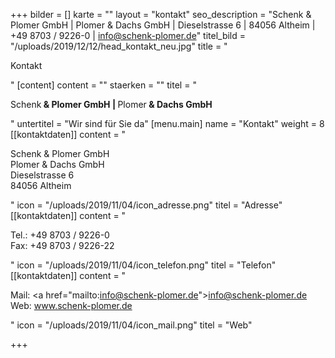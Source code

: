 +++
bilder = []
karte = ""
layout = "kontakt"
seo_description = "Schenk & Plomer GmbH | Plomer & Dachs GmbH | Dieselstrasse 6 | 84056 Altheim | +49 8703 / 9226-0 | info@schenk-plomer.de"
titel_bild = "/uploads/2019/12/12/head_kontakt_neu.jpg"
title = "<p>Kontakt</p>"
[content]
content = ""
staerken = ""
titel = "<p>Schenk<strong> &amp; Plomer GmbH   |  </strong>Plomer<strong> &amp; Dachs GmbH</strong></p>"
untertitel = "Wir sind für Sie da"
[menu.main]
name = "Kontakt"
weight = 8
[[kontaktdaten]]
content = "<p>Schenk & Plomer GmbH <br/>Plomer & Dachs GmbH <br/>Dieselstrasse 6  <br/>84056 Altheim</p>"
icon = "/uploads/2019/11/04/icon_adresse.png"
titel = "Adresse"
[[kontaktdaten]]
content = "<p>Tel.: +49 8703 / 9226-0  <br/>Fax: +49 8703 / 9226-22</p>"
icon = "/uploads/2019/11/04/icon_telefon.png"
titel = "Telefon"
[[kontaktdaten]]
content = "<p>Mail: <a href=\"mailto:info@schenk-plomer.de\">info@schenk-plomer.de</a> <br/>Web: www.schenk-plomer.de</p>"
icon = "/uploads/2019/11/04/icon_mail.png"
titel = "Web"

+++

